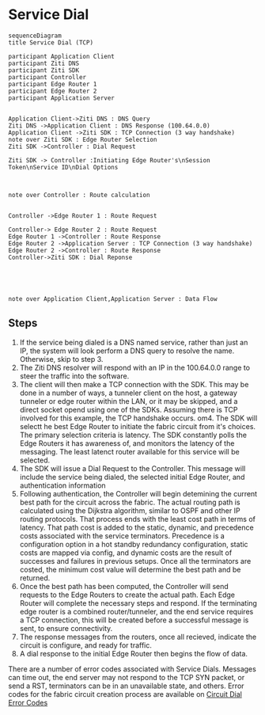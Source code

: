 # Service Dial 

```mermaid
sequenceDiagram
title Service Dial (TCP)

participant Application Client
participant Ziti DNS
participant Ziti SDK
participant Controller
participant Edge Router 1
participant Edge Router 2
participant Application Server


Application Client->Ziti DNS : DNS Query
Ziti DNS ->Application Client : DNS Response (100.64.0.0)
Application Client ->Ziti SDK : TCP Connection (3 way handshake)
note over Ziti SDK : Edge Router Selection
Ziti SDK ->Controller : Dial Request

Ziti SDK -> Controller :Initiating Edge Router's\nSession Token\nService ID\nDial Options



note over Controller : Route calculation


Controller ->Edge Router 1 : Route Request

Controller-> Edge Router 2 : Route Request
Edge Router 1 ->Controller : Route Response
Edge Router 2 ->Application Server : TCP Connection (3 way handshake)
Edge Router 2 ->Controller : Route Response
Controller->Ziti SDK : Dial Reponse





note over Application Client,Application Server : Data Flow
```

## Steps

1. If the service being dialed is a DNS named service, rather than just an IP, the system will look perform a DNS query to resolve the name.  Otherwise, skip to step 3.  
2. The Ziti DNS resolver will respond with an IP in the 100.64.0.0 range to steer the traffic into the software.  
3. The client will then make a TCP connection with the SDK.  This may be done in a number of ways, a tunneler client on the host, a gateway tunneler or edge router within the LAN, or it may be skipped, and a direct socket opend using one of the SDKs.  Assuming there is TCP involved for this example, the TCP handshake occurs.
om4. The SDK will selectt he best Edge Router to initiate the fabric circuit from it's choices.  The primary selection criteria is latency.  The SDK constantly polls the Edge Routers it has awareness of, and monitors the latency of the messaging.  The least latenct router available for this service will be selected. 
4. The SDK will issue a Dial Request to the Controller.  This message will include the service being dialed, the selected initial Edge Router, and authentication information
5. Following authentication, the Controller will begin detemining the current best path for the circuit across the fabric.  The actual routing path is calculated using the Dijkstra algorithm, similar to OSPF and other IP routing protocols.  That process ends with the least cost path in terms of latency.  That path cost is added to the static, dynamic, and precedence costs associated with the service terminators.  Precedence is a configuration option in a hot standby redundancy configuration, static costs are mapped via config, and dynamic costs are the result of successes and failures in previous setups.  Once all the terminators are costed, the minimum cost value will determine the best path and be returned.
6. Once the best path has been computed, the Controller will send requests to the Edge Routers to create the actual path.  Each Edge Router will complete the necessary steps and respond.  If the terminating edge router is a combined router/tunneler, and the end service requires a TCP connection, this will be created before a successful message is sent, to ensure connectivity.
7. The response messages from the routers, once all recieved, indicate the circuit is configure, and ready for traffic.
8. A dial response to the initial Edge Router then begins the flow of data.

There are a number of error codes associated with Service Dials.  Messages can time out, the end server may not respond to the TCP SYN packet, or send a RST, terminators can be in an unavailable state, and others.  Error codes for the fabric circuit creation process are available on [Circuit Dial Error Codes](/guides/troubleshooting/20-circuit-create-error-codes.md)
